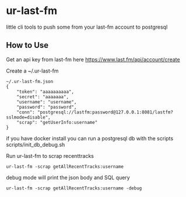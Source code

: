 ur-last-fm
==========

little cli tools to push some from your last-fm account to postgresql


How to Use
------------
Get an api key from last-fm here https://www.last.fm/api/account/create

Create a ~/.ur-last-fm
```
~/.ur-last-fm.json
{
    "token": "aaaaaaaaaa",
    "secret": "aaaaaaa",
    "username": "username",
    "password": "password",
    "conn": "postgresql://lastfm:password@127.0.0.1:8081/lastfm?sslmode=disable",
    "scrap": "getUserInfo:username"
}
```

if you have docker install you can run a postgresql db with the scripts scripts/init_db_debug.sh

Run ur-last-fm to scrap recenttracks
```
ur-last-fm -scrap getAllRecentTracks:username
```

debug mode will print the json body and SQL query
```
ur-last-fm -scrap getAllRecentTracks:username -debug
```
